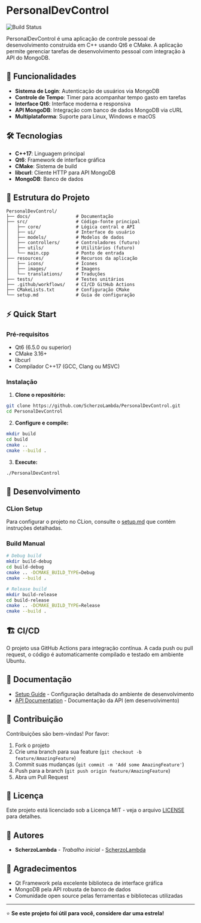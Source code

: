 # PersonalDevControl

![Build Status](https://github.com/ScherzoLambda/PersonalDevControl/workflows/Build%20Qt%20C++%20App/badge.svg)

PersonalDevControl é uma aplicação de controle pessoal de desenvolvimento construída em C++ usando Qt6 e CMake. A aplicação permite gerenciar tarefas de desenvolvimento pessoal com integração à API do MongoDB.

## 🚀 Funcionalidades

- **Sistema de Login**: Autenticação de usuários via MongoDB
- **Controle de Tempo**: Timer para acompanhar tempo gasto em tarefas
- **Interface Qt6**: Interface moderna e responsiva
- **API MongoDB**: Integração com banco de dados MongoDB via cURL
- **Multiplataforma**: Suporte para Linux, Windows e macOS

## 🛠️ Tecnologias

- **C++17**: Linguagem principal
- **Qt6**: Framework de interface gráfica
- **CMake**: Sistema de build
- **libcurl**: Cliente HTTP para API MongoDB
- **MongoDB**: Banco de dados

## 📁 Estrutura do Projeto

```
PersonalDevControl/
├── docs/                 # Documentação
├── src/                  # Código-fonte principal
│   ├── core/             # Lógica central e API
│   ├── ui/               # Interface do usuário
│   ├── models/           # Modelos de dados
│   ├── controllers/      # Controladores (futuro)
│   ├── utils/            # Utilitários (futuro)
│   └── main.cpp          # Ponto de entrada
├── resources/            # Recursos da aplicação
│   ├── icons/            # Ícones
│   ├── images/           # Imagens
│   └── translations/     # Traduções
├── tests/                # Testes unitários
├── .github/workflows/    # CI/CD GitHub Actions
├── CMakeLists.txt        # Configuração CMake
└── setup.md              # Guia de configuração
```

## ⚡ Quick Start

### Pré-requisitos

- Qt6 (6.5.0 ou superior)
- CMake 3.16+
- libcurl
- Compilador C++17 (GCC, Clang ou MSVC)

### Instalação

1. **Clone o repositório:**
```bash
git clone https://github.com/ScherzoLambda/PersonalDevControl.git
cd PersonalDevControl
```

2. **Configure e compile:**
```bash
mkdir build
cd build
cmake ..
cmake --build .
```

3. **Execute:**
```bash
./PersonalDevControl
```

## 🔧 Desenvolvimento

### CLion Setup

Para configurar o projeto no CLion, consulte o [setup.md](setup.md) que contém instruções detalhadas.

### Build Manual

```bash
# Debug build
mkdir build-debug
cd build-debug
cmake .. -DCMAKE_BUILD_TYPE=Debug
cmake --build .

# Release build
mkdir build-release
cd build-release
cmake .. -DCMAKE_BUILD_TYPE=Release
cmake --build .
```

## 🏗️ CI/CD

O projeto usa GitHub Actions para integração contínua. A cada push ou pull request, o código é automaticamente compilado e testado em ambiente Ubuntu.

## 📖 Documentação

- [Setup Guide](setup.md) - Configuração detalhada do ambiente de desenvolvimento
- [API Documentation](docs/) - Documentação da API (em desenvolvimento)

## 🤝 Contribuição

Contribuições são bem-vindas! Por favor:

1. Fork o projeto
2. Crie uma branch para sua feature (`git checkout -b feature/AmazingFeature`)
3. Commit suas mudanças (`git commit -m 'Add some AmazingFeature'`)
4. Push para a branch (`git push origin feature/AmazingFeature`)
5. Abra um Pull Request

## 📝 Licença

Este projeto está licenciado sob a Licença MIT - veja o arquivo [LICENSE](LICENSE) para detalhes.

## 👥 Autores

- **ScherzoLambda** - *Trabalho inicial* - [ScherzoLambda](https://github.com/ScherzoLambda)

## 🙏 Agradecimentos

- Qt Framework pela excelente biblioteca de interface gráfica
- MongoDB pela API robusta de banco de dados
- Comunidade open source pelas ferramentas e bibliotecas utilizadas

---

⭐ **Se este projeto foi útil para você, considere dar uma estrela!**